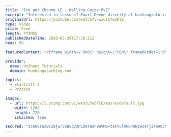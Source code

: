 ```yaml
---
title: "Ice and Chrome LE - Walling Guide PvZ"
excerpt: "Interested in lessons? Email Devon directly at hushangtutorials@outlook.com ------------------------------------------------------------------------------------------------------- Want to support HuShang Tutorials directly? Patreon is a website where you can contribute a monthly donation that will help"
originalUrl: https://youtube.com/watch?v=wxutLYw5KlE
type: video
price: Free
length: PT4M5S
publishedDateTime: 2020-05-28T17:38:21Z
heat: 50

featuredContent: "<iframe width=\"800\" height=\"500\" frameborder=\"0\" src=\"https://www.youtube.com/embed/wxutLYw5KlE\" allow=\"accelerometer; autoplay; encrypted-media; gyroscope; picture-in-picture\" allowfullscreen></iframe>"

provider:
  name: HuShang Tutorials
  domain: hushangcoaching.com

topics:
  - StarCraft 2
  - Protoss

images:
  - url: https://i.ytimg.com/vi/wxutLYw5KlE/maxresdefault.jpg
    width: 1280
    height: 720
    isCached: true

secured: "zc6H8sa3BY2ajwr3oBCqv3PLbmTann9WVMD+taFV5lmHE40Hp939Tji+nA0cM+8+hg9/QMiBp7kL6PKE75tOySxzDKHkZOzI8dzjwtLw2Q+DFrqchmVZ0BKuTIVv8Ke0tgiH9cMGJlxB7agw83lS7W0bPPPoTz0B2/oXkjYy2FxSrz0qK6b8pf8KxcDPkCmbvXTvaEKGSN2tcMpa+sEj1Y87Y1s1sXC6AUbi5mneOUBRhvKsSTKWlMQxpSS1fd+tn/T8UaBzL1faFRVLFRn6MjvcVhcK4skCNS9xp1Bueu8S+TJwZrLTmse3cI2tU3yJIYuKLIHOET8HZrG8DUANEU8qmyzpI0e635OkdeheiXeGmetII5wCu0rc5mdcYxg6m+rlYa5/mH1zjCW+dv0ZcViypKIGxk1BnMHRFR99fAA=;9OuwU+G3Q1RhkIexgA/zZQ=="
---
```


